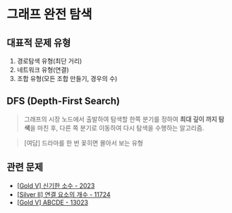 # 그래프 완전 탐색

## 대표적 문제 유형

1. 경로탐색 유형(최단 거리)
2. 네트워크 유형(연결)
3. 조합 유형(모든 조합 만들기, 경우의 수)

## DFS (Depth-First Search)

> 그래프의 시장 노드에서 출발하여 탐색할 한쪽 분기를 정하여 **최대 깊이 까지 탐색**을 마친 후, 다른 쪽 분기로 이동하여 다시 탐색을 수행하는 알고리즘.

> [여담] 드라마를 한 번 꽃히면 몰아서 보는 유형

## 관련 문제

- [[Gold V] 신기한 소수 - 2023](https://github.com/jeongwoo903/coding-test/blob/main/%EB%B0%B1%EC%A4%80/Gold/2023.%E2%80%85%EC%8B%A0%EA%B8%B0%ED%95%9C%E2%80%85%EC%86%8C%EC%88%98/README.md)
- [[Silver II] 연결 요소의 개수 - 11724](https://github.com/jeongwoo903/coding-test/tree/main/%EB%B0%B1%EC%A4%80/Silver/11724.%E2%80%85%EC%97%B0%EA%B2%B0%E2%80%85%EC%9A%94%EC%86%8C%EC%9D%98%E2%80%85%EA%B0%9C%EC%88%98#silver-ii-%EC%97%B0%EA%B2%B0-%EC%9A%94%EC%86%8C%EC%9D%98-%EA%B0%9C%EC%88%98---11724)
- [[Gold V] ABCDE - 13023](https://github.com/jeongwoo903/coding-test/blob/main/%EB%B0%B1%EC%A4%80/Gold/13023.%E2%80%85ABCDE/README.md)
